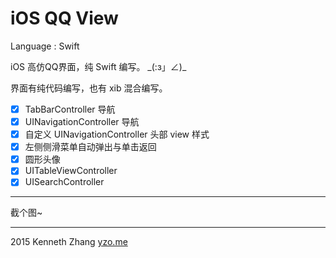 iOS QQ View
=============

Language : Swift

iOS 高仿QQ界面，纯 Swift 编写。 \_(:з」∠)\_

界面有纯代码编写，也有 xib 混合编写。

- [x] TabBarController 导航
- [x] UINavigationController 导航
- [x] 自定义 UINavigationController 头部 view 样式
- [x] 左侧侧滑菜单自动弹出与单击返回
- [x] 圆形头像
- [x] UITableViewController
- [x] UISearchController

-------------

截个图~



-------------

2015 Kenneth Zhang
[yzo.me](http://yzo.me)